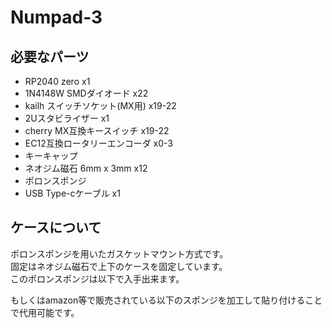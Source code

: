 # Numpad-3
 
## 必要なパーツ
* RP2040 zero x1  
* 1N4148W SMDダイオード x22  
* kailh スイッチソケット(MX用) x19-22  
* 2Uスタビライザー x1  
* cherry MX互換キースイッチ x19-22  
* EC12互換ロータリーエンコーダ x0-3  
* キーキャップ  
* ネオジム磁石 6mm x 3mm x12  
* ポロンスポンジ  
* USB Type-cケーブル x1

## ケースについて
ポロンスポンジを用いたガスケットマウント方式です。  
固定はネオジム磁石で上下のケースを固定しています。  
このポロンスポンジは以下で入手出来ます。

もしくはamazon等で販売されている以下のスポンジを加工して貼り付けることで代用可能です。

